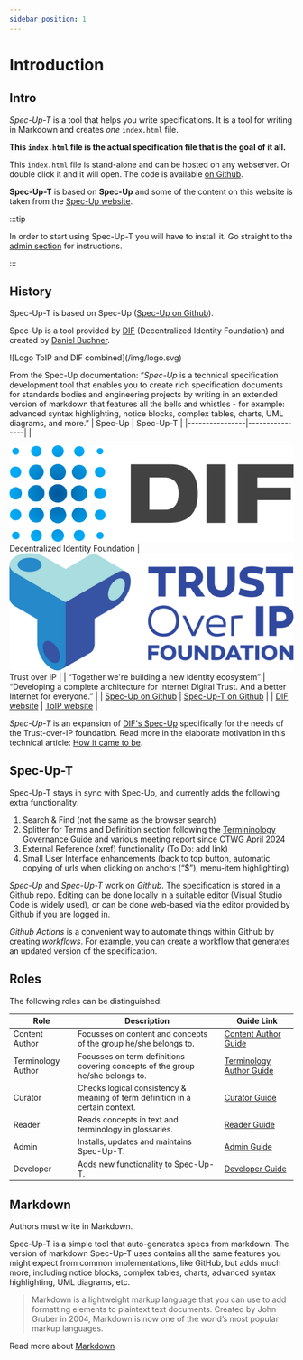 ```yaml
---
sidebar_position: 1
---
```


# Introduction

## Intro

*Spec-Up-T* is a tool that helps you write specifications. It is a tool for writing in Markdown and creates *one* `index.html` file.

**This `index.html` file is the actual specification file that is the goal of it all.**

This `index.html` file is stand-alone and can be hosted on any webserver. Or double click it and it will open.
The code is available [on Github](https://github.com/blockchainbird/spec-up-t).

**Spec-Up-T** is based on **Spec-Up** and some of the content on this website is taken from the [Spec-Up website](https://identity.foundation/spec-up/).

:::tip

In order to start using Spec-Up-T you will have to install it. Go straight to the [admin section](roles/admins-guide.md) for instructions.

:::

## History

Spec-Up-T is based on Spec-Up ([Spec-Up on Github](https://github.com/decentralized-identity/spec-up)).

Spec-Up is a tool provided by [DIF](https://github.com/decentralized-identity) (Decentralized Identity Foundation) and created by [Daniel Buchner](https://github.com/csuwildcat).

<div class='image-medium center'>
![Logo ToIP and DIF combined](/img/logo.svg)
</div>

From the Spec-Up documentation: “*Spec-Up* is a technical specification development tool that enables you to create rich specification documents for standards bodies and engineering projects by writing in an extended version of markdown that features all the bells and whistles - for example: advanced syntax highlighting, notice blocks, complex tables, charts, UML diagrams, and more.”
| Spec-Up | Spec-Up-T |
|----------------|----------------|
| <div class='image-small'>![DIF Logo](/img/logo-dif.svg)</div>Decentralized Identity Foundation | <div class='image-small'>![ToIP Logo](/img/logo-toip.svg)</div>Trust over IP |
| “Together we're building a new identity ecosystem” | “Developing a complete architecture for Internet Digital Trust. And a better Internet for everyone.” |
| [Spec-Up on Github](https://github.com/decentralized-identity/spec-up) | [Spec-Up-T on Github](https://github.com/blockchainbird/spec-up-t) |
| [DIF website](https://identity.foundation/)  | [ToIP website](https://trustoverip.org/)  |

*Spec-Up-T* is an expansion of [DIF's Spec-Up](https://github.com/decentralized-identity/spec-up) specifically for the needs of the Trust-over-IP foundation. Read more in the elaborate motivation in this technical article: [How it came to be](how-it-came-to-be.md).

## Spec-Up-T

Spec-Up-T stays in sync with Spec-Up, and currently adds the following extra functionality:

1. Search & Find (not the same as the browser search)
2. Splitter for Terms and Definition section following the [Termininology Governance Guide](https://trustoverip.github.io/ctwg-terminology-governance-guide/) and various meeting report since [CTWG April 2024](https://wiki.trustoverip.org/display/HOME/2024-04-22+CTWG+Meeting+Notes)
3. External Reference (xref) functionality (To Do: add link)
4. Small User Interface enhancements (back to top button, automatic copying of urls when clicking on anchors (“$”), menu-item highlighting)

*Spec-Up* and *Spec-Up-T* work on *Github*. The specification is stored in a Github repo. Editing can be done locally in a suitable editor (Visual Studio Code is widely used), or can be done web-based via the editor provided by Github if you are logged in.

*Github Actions* is a convenient way to automate things within Github by creating *workflows*. For example, you can create a workflow that generates an updated version of the specification.

## Roles

The following roles can be distinguished:

| Role               | Description                                                                                       | Guide Link                                               |
|--------------------|---------------------------------------------------------------------------------------------------|----------------------------------------------------------|
| Content Author     | Focusses on content and concepts of the group he/she belongs to.                                  | [Content Author Guide](roles/content-authors-guide/introduction.md) |
| Terminology Author | Focusses on term definitions covering concepts of the group he/she belongs to.                    | [Terminology Author Guide](roles/terminology-authors-guide/introduction.md) |
| Curator            | Checks logical consistency & meaning of term definition in a certain context.                      | [Curator Guide](roles/curators-guide/introduction.md) |
| Reader             | Reads concepts in text and terminology in glossaries.                                             | [Reader Guide](roles/readers-guide/introduction.md)            |
| Admin              | Installs, updates and maintains Spec-Up-T.                                                        | [Admin Guide](roles/admins-guide.md)                           |
| Developer          | Adds new functionality to Spec-Up-T.                                                              | [Developer Guide](roles/developers-guide.md)                   |

## Markdown

Authors must write in Markdown.

Spec-Up-T is a simple tool that auto-generates specs from markdown. The version of markdown Spec-Up-T uses contains all the same features you might expect from common implementations, like GitHub, but adds much more, including notice blocks, complex tables, charts, advanced syntax highlighting, UML diagrams, etc.

> Markdown is a lightweight markup language that you can use to add formatting elements to plaintext text documents. Created by John Gruber in 2004, Markdown is now one of the world’s most popular markup languages.

Read more about [Markdown](https://www.markdownguide.org/getting-started/)
